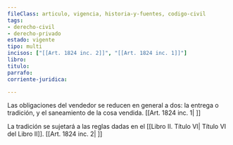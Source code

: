 ```yaml
---
fileClass: articulo, vigencia, historia-y-fuentes, codigo-civil
tags:
- derecho-civil
- derecho-privado
estado: vigente
tipo: multi
incisos: ["[[Art. 1824 inc. 2]]", "[[Art. 1824 inc. 1]]"]
libro:
titulo:
parrafo:
corriente-juridica:

---
```

Las obligaciones del vendedor se reducen en general a dos: la entrega o tradición, y el saneamiento de la cosa vendida. [[Art. 1824 inc. 1| ]]

La tradición se sujetará a las reglas dadas en el [[Libro II. Título VI| Título VI del Libro II]]. [[Art. 1824 inc. 2| ]]